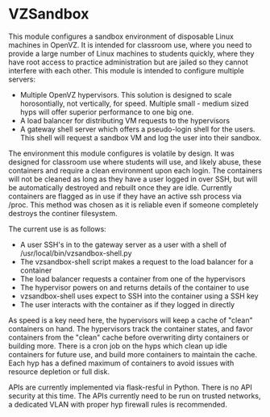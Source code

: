 VZSandbox
=========

This module configures a sandbox environment of disposable Linux machines in OpenVZ.
It is intended for classroom use, where you need to provide a large number of Linux machines
to students quickly, where they have root access to practice administration but are jailed
so they cannot interfere with each other.  This module is intended to configure multiple servers:

* Multiple OpenVZ hypervisors.  This solution is designed to scale horosontially, not vertically, for speed.  Multiple small - medium sized hyps will offer superior performance to one big one.
* A load balancer for distributing VM requests to the hypervisors
* A gateway shell server which offers a pseudo-login shell for the users.  This shell will request a sandbox VM and log the user into their sandbox.

The environment this module configures is volatile by design.
It was designed for classroom use where students will use, and likely abuse, these containers and require a clean environment upon each login.
The containers will not be cleaned as long as they have a user logged in over SSH, but will be automatically destroyed and rebuilt once they are idle.
Currently containers are flagged as in use if they have an active ssh process via /proc.
This method was chosen as it is reliable even if someone completely destroys the continer filesystem.

The current use is as follows:
* A user SSH's in to the gateway server as a user with a shell of /usr/local/bin/vzsandbox-shell.py
* The vzsandbox-shell script makes a request to the load balancer for a container
* The load balancer requests a container from one of the hypervisors
* The hypervisor powers on and returns details of the container to use
* vzsandbox-shell uses expect to SSH into the container using a SSH key
* The user interacts with the container as if they logged in directly

As speed is a key need here, the hypervisors will keep a cache of "clean" containers on hand.
The hypervisors track the container states, and favor containers from the "clean" cache before overwriting dirty containers or building more.
There is a cron job on the hyps which clean up idle containers for future use, and build more containers to maintain the cache.
Each hyp has a defined maximum of containers to avoid issues with resource depletion or full disk.

APIs are currently implemented via flask-resful in Python.
There is no API security at this time.
The APIs currently need to be run on trusted networks, a dedicated VLAN with proper hyp firewall rules is recommended.
